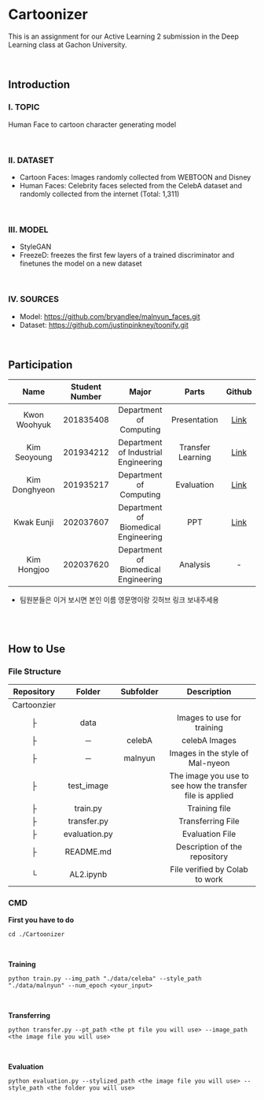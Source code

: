 # Cartoonizer

This is an assignment for our Active Learning 2 submission in the Deep Learning class at Gachon University.

<br>

## Introduction

### I. TOPIC
Human Face to cartoon character generating model

<br>

### II. DATASET
* Cartoon Faces: Images randomly collected from WEBTOON and Disney
* Human Faces: Celebrity faces selected from the CelebA dataset and randomly collected from the internet (Total: 1,311)

<br>

### III. MODEL
* StyleGAN
* FreezeD: freezes the first few layers of a trained discriminator and finetunes the model on a new dataset

<br>

### IV. SOURCES
* Model: https://github.com/bryandlee/malnyun_faces.git
* Dataset: https://github.com/justinpinkney/toonify.git

<br>

## Participation
| Name | Student Number | Major | Parts | Github |
| :---: | :---: | :---: | :---: | :---: |
| Kwon Woohyuk | 201835408 | Department of Computing | Presentation | [Link](https://github.com/Hongsi-Taste) |
| Kim Seoyoung | 201934212 | Department of Industrial Engineering | Transfer Learning | [Link](https://github.com/ksysy) |
| Kim Donghyeon | 201935217 | Department of Computing | Evaluation | [Link](https://github.com/eastlighting1) |
| Kwak Eunji | 202037607 | Department of Biomedical Engineering | PPT | [Link](https://github.com/kwakeunji) |
| Kim Hongjoo | 202037620 | Department of Biomedical Engineering | Analysis | - |

* 팀원분들은 이거 보시면 본인 이름 영문명이랑 깃허브 링크 보내주세용

<br>
<br>

## How to Use

### File Structure

| Repository | Folder | Subfolder | Description |
| :---: | :---: | :---: | :---: |
|Cartoonzier | | | |
| ├ | data | | Images to use for training |
| ├ | ─ | celebA | celebA Images |
| ├ | ─ | malnyun | Images in the style of Mal-nyeon |
| ├ | test_image | | The image you use to see how the transfer file is applied |
| ├ | train.py	| | Training file |
| ├ | transfer.py	| | Transferring File |
| ├ | evaluation.py	| | Evaluation File |
| ├ | README.md	| | Description of the repository |
| └ | AL2.ipynb	| | File verified by Colab to work |



### CMD

<b> First you have to do </b>

```console
cd ./Cartoonizer
```

<br>

<b> Training </b>

```console
python train.py --img_path "./data/celeba" --style_path "./data/malnyun" --num_epoch <your_input>
```

<br>

<b> Transferring </b>

```console
python transfer.py --pt_path <the pt file you will use> --image_path <the image file you will use>
```

<br>

<b> Evaluation </b>

```console
python evaluation.py --stylized_path <the image file you will use> --style_path <the folder you will use>
```
